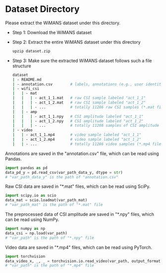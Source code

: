 # Dataset Directory

Please extract the WiMANS dataset under this directory.

- Step 1: Download the WiMANS dataset

- Step 2: Extract the entire WiMANS dataset under this directory

	```sh
	upzip dataset.zip
	```

- Step 3: Make sure the extracted WiMANS dataset follows such a file structure

    ```sh
    dataset
    | - README.md
    | - annotation.csv        # labels, annotations (e.g., user identities, locations, activities)
    | - wifi_csi
    |   | - mat
    |   |   | - act_1_1.mat   # raw CSI sample labeled "act_1_1"
    |   |   | - act_1_2.mat   # raw CSI sample labeled "act_1_2"
    |   |   | - ...           # totally 11286 raw CSI samples (*.mat files)
    |   | - amp
    |   |   | - act_1_1.npy   # CSI amplitude labeled "act_1_1"
    |   |   | - act_1_2.npy   # CSI amplitude labeled "act_1_2"
    |   |   | - ...           # totally 11286 samples of CSI amplitude (*.npy files)
    | - video
    |   | - act_1_1.mp4       # video sample labeled "act_1_1"
    |   | - act_1_2.mp4       # video sample labeled "act_1_2"
    |   | - ...               # totally 11286 video samples (*.mp4 files)
    ```

Annotations are saved in the "annotation.csv" file, which can be read using Pandas.

```python
import pandas as pd
data_pd_y = pd.read_csv(var_path_data_y, dtype = str)
# "var_path_data_y" is the path of "annotation.csv"
```

Raw CSI data are saved in "*.mat" files, which can be read using SciPy.

```python
import scipy.io as scio
data_mat = scio.loadmat(var_path_mat)
# "var_path_mat" is the path of "*.mat" file
```

The preprocessed data of CSI amplitude are saved in "*.npy" files, which can be read using NumPy.

```python
import numpy as np
data_csi = np.load(var_path)
# "var_path" is the path of "*.npy" file
```

Video data are saved in "*.mp4" files, which can be read using PyTorch.

```python
import torchvision
data_video_x, _, _ = torchvision.io.read_video(var_path, output_format = "TCHW")
# "var_path" is the path of "*.mp4" file
```



